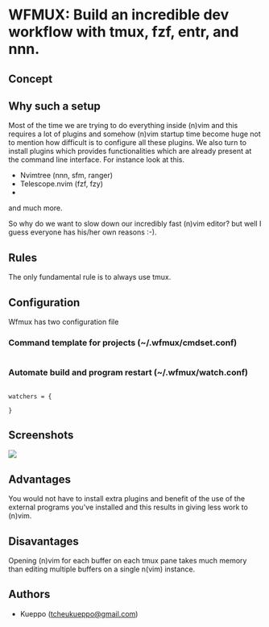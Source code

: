 # WFMUX: Build an incredible dev workflow with tmux, fzf, entr, and nnn.

## Concept



## Why such a setup

Most of the time we are trying to do everything inside (n)vim and this requires a lot
of plugins and somehow (n)vim startup time become huge not to mention how difficult is
to configure all these plugins. We also turn to install plugins which provides 
functionalities which are already present at the command line interface. For instance
look at this.

- Nvimtree (nnn, sfm, ranger)
- Telescope.nvim (fzf, fzy)
- 

and much more.

So why do we want to slow down our incredibly fast (n)vim editor? but well I guess
everyone has his/her own reasons :-).

## Rules

The only fundamental rule is to always use tmux.

## Configuration

Wfmux has two configuration file

### Command template for projects (~/.wfmux/cmdset.conf)

```

```

### Automate build and program restart (~/.wfmux/watch.conf)

```

watchers = {
	
}

```

## Screenshots

![](./screenshots/nvim.png)

## Advantages

You would not have to install extra plugins and benefit of the use of the external
programs you've installed and this results in giving less work to (n)vim.

## Disavantages

Opening (n)vim for each buffer on each tmux pane takes much memory than editing
multiple buffers on a single n(vim) instance.

## Authors

- Kueppo (tcheukueppo@gmail.com)
